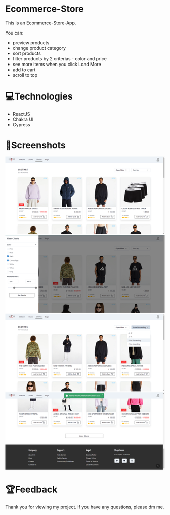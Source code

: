 # Ecommerce-Store

This is an Ecommerce-Store-App.

You can:
- preview products
- change product category
- sort products
- filter products by 2 criterias - color and price
- see more items when you click Load More
- add to cart
- scroll to top

# 💻Technologies

 - ReactJS
 - Chakra UI
 - Cypress

# 👀Screenshots

<img src='Screenshots/home.png'></img>
<img src='Screenshots/filter.png'></img>
<img src='Screenshots/sorted.png'></img>
<img src='Screenshots/addedToCart.png'></img>

# 🏆Feedback 

Thank you for viewing my project. If you have any questions, please dm me.
